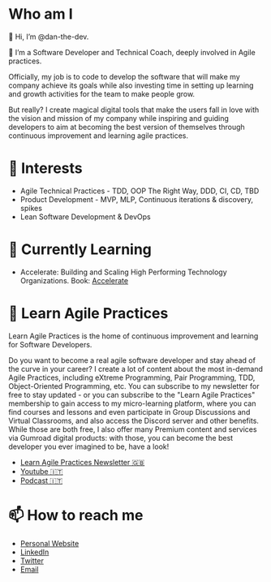 # Who am I
👋 Hi, I’m @dan-the-dev. 

🚀 I’m a Software Developer and Technical Coach, deeply involved in Agile practices.

Officially, my job is to code to develop the software that will make my company achieve its goals while also investing time in setting up learning and growth activities for the team to make people grow.

But really? I create magical digital tools that make the users fall in love with the vision and mission of my company while inspiring and guiding developers to aim at becoming the best version of themselves through continuous improvement and learning agile practices.

# 👀 Interests
- Agile Technical Practices - TDD, OOP The Right Way, DDD, CI, CD, TBD
- Product Development - MVP, MLP, Continuous iterations & discovery, spikes
- Lean Software Development & DevOps

# 🌱 Currently Learning
- Accelerate: Building and Scaling High Performing Technology Organizations. Book: [Accelerate](https://amzn.to/3R7uK2O)

# 📜 Learn Agile Practices

Learn Agile Practices is the home of continuous improvement and learning for Software Developers.

Do you want to become a real agile software developer and stay ahead of the curve in your career? I create a lot of content about the most in-demand Agile Practices, including eXtreme Programming, Pair Programming, TDD, Object-Oriented Programming, etc. You can subscribe to my newsletter for free to stay updated - or you can subscribe to the "Learn Agile Practices" membership to gain access to my micro-learning platform, where you can find courses and lessons and even participate in Group Discussions and Virtual Classrooms, and also access the Discord server and other benefits.
While those are both free, I also offer many Premium content and services via Gumroad digital products: with those, you can become the best developer you ever imagined to be, have a look!

- [Learn Agile Practices Newsletter 🇬🇧](https://learnagilepractices.substack.com/about)
- [Youtube 🇮🇹](https://www.youtube.com/channel/UCow5aybmZhzR7HbPf8JmcmA)
- [Podcast 🇮🇹](https://open.spotify.com/show/1Sib1L0UJFqxVGW5VxZcJW)

# 📫 How to reach me

- [Personal Website](https://danthedev.carrd.co/)
- [LinkedIn](https://www.linkedin.com/in/daniele-scillia/)
- [Twitter](https://twitter.com/danielescillia)
- [Email](mailto:daniele.scillia@gmail.com)

<!---
dan-the-dev/dan-the-dev is a ✨ special ✨ repository because its `README.md` (this file) appears on your GitHub profile.
You can click the Preview link to take a look at your changes.
--->

